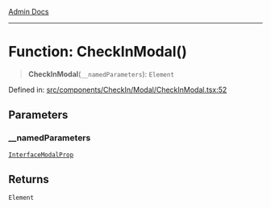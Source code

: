 [Admin Docs](/)

---

# Function: CheckInModal()

> **CheckInModal**(`__namedParameters`): `Element`

Defined in: [src/components/CheckIn/Modal/CheckInModal.tsx:52](https://github.com/PalisadoesFoundation/talawa-admin/blob/main/src/components/CheckIn/Modal/CheckInModal.tsx#L52)

## Parameters

### \_\_namedParameters

[`InterfaceModalProp`](../../../../../types/CheckIn/interface/interfaces/InterfaceModalProp.md)

## Returns

`Element`
